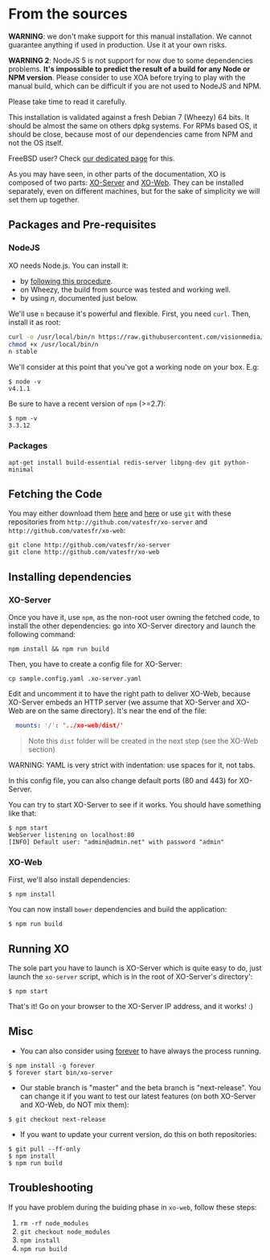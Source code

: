 # From the sources

**WARNING**: we don't make support for this manual installation. We cannot guarantee anything if used in production. Use it at your own risks.

**WARNING 2**: NodeJS 5 is not support for now due to some dependencies problems. **It's impossible to predict the result of a build for any Node or NPM version**. Please consider to use XOA before trying to play with the manual build, which can be difficult if you are not used to NodeJS and NPM.

Please take time to read it carefully.

This installation is validated against a fresh Debian 7 (Wheezy) 64 bits. It should be almost the same on others dpkg systems. For RPMs based OS, it should be close, because most of our dependencies came from NPM and not the OS itself.

FreeBSD user? Check [our dedicated page](./installation_freebsd.md) for this.

As you may have seen, in other parts of the documentation, XO is composed of two parts: [XO-Server](https://github.com/vatesfr/xo-server/) and [XO-Web](https://github.com/vatesfr/xo-web/). They can be installed separately, even on different machines, but for the sake of simplicity we will set them up together.

## Packages and Pre-requisites

### NodeJS

XO needs Node.js. You can install it:
- by [following this procedure](https://github.com/joyent/node/wiki/Installing-Node.js-via-package-manager).
- on Wheezy, the build from source was tested and working well.
- by using *n*, documented just below.

We'll use `n` because it's powerful and flexible. First, you need `curl`. Then, install it as root:

```bash
curl -o /usr/local/bin/n https://raw.githubusercontent.com/visionmedia/n/master/bin/n
chmod +x /usr/local/bin/n
n stable
```
We'll consider at this point that you've got a working node on your box. E.g:

```
$ node -v
v4.1.1
```

Be sure to have a recent version of `npm` (>=2.7):

```
$ npm -v
3.3.12
```

### Packages

```
apt-get install build-essential redis-server libpng-dev git python-minimal
```

## Fetching the Code

You may either download them [here](https://github.com/vatesfr/xo-server/archive/master.zip) and [here](https://github.com/vatesfr/xo-web/archive/master.zip) or use `git` with these repositories from `http://github.com/vatesfr/xo-server` and `http://github.com/vatesfr/xo-web`:

```
git clone http://github.com/vatesfr/xo-server
git clone http://github.com/vatesfr/xo-web
```

## Installing dependencies

### XO-Server

Once you have it, use `npm`, as the non-root user owning the fetched code, to install the other dependencies: go into XO-Server directory and launch the following command:

```
npm install && npm run build
```

Then, you have to create a config file for XO-Server:

```
cp sample.config.yaml .xo-server.yaml
```

Edit and uncomment it to have the right path to deliver XO-Web, because XO-Server embeds an HTTP server (we assume that XO-Server and XO-Web are on the same directory). It's near the end of the file:

```yaml
  mounts: '/': '../xo-web/dist/'
```
> Note this `dist` folder will be created in the next step (see the XO-Web section)

WARNING: YAML is very strict with indentation: use spaces for it, not tabs.

In this config file, you can also change default ports (80 and 443) for XO-Server.

You can try to start XO-Server to see if it works. You should have something like that:

```
$ npm start
WebServer listening on localhost:80
[INFO] Default user: "admin@admin.net" with password "admin"
```

### XO-Web

First, we'll also install dependencies:

```
$ npm install
```

You can now install `bower` dependencies and build the application:

```
$ npm run build
```

## Running XO

The sole part you have to launch is XO-Server which is quite easy to do, just launch the `xo-server` script, which is in the root of XO-Server's directory':

```
$ npm start
```
That's it! Go on your browser to the XO-Server IP address, and it works! :)

## Misc

- You can also consider using [forever](https://github.com/nodejitsu/forever) to have always the process running.

```
$ npm install -g forever
$ forever start bin/xo-server
```

- Our stable branch is "master" and the beta branch is "next-release". You can change it if you want to test our latest features (on both XO-Server and XO-Web, do NOT mix them):

```
$ git checkout next-release
```
- If you want to update your current version, do this on both repositories:

```
$ git pull --ff-only
$ npm install
$ npm run build
```

## Troubleshooting

If you have problem during the buiding phase in `xo-web`, follow these steps:

1. `rm -rf node_modules`
1. `git checkout node_modules`
1. `npm install`
1. `npm run build`
